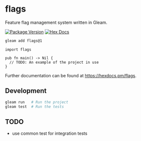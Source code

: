 # flags

Feature flag management system written in Gleam.

[![Package Version](https://img.shields.io/hexpm/v/flags)](https://hex.pm/packages/flags)
[![Hex Docs](https://img.shields.io/badge/hex-docs-ffaff3)](https://hexdocs.pm/flags/)

```sh
gleam add flags@1
```
```gleam
import flags

pub fn main() -> Nil {
  // TODO: An example of the project in use
}
```

Further documentation can be found at <https://hexdocs.pm/flags>.

## Development

```sh
gleam run   # Run the project
gleam test  # Run the tests
```

## TODO
- use common test for integration tests
